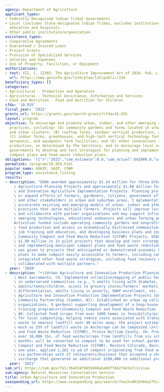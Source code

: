 ```yaml
---
agency: Department of Agriculture
applicant_types:
- Federally Recognized lndian Tribal Governments
- Local (includes State-designated lndian Tribes, excludes institutions of higher
  education and hospitals
- Other public institution/organization
assistance_types:
- Cooperative Agreements
- Guaranteed / Insured Loans
- Project Grants
- Provision of Specialized Services
- Salaries and Expenses
- Use of Property, Facilities, or Equipment
authorizations:
- text: XII, C, 12302, The Agriculture Improvement Act of 2018. Pub. L. 115, 334.
  url: https://www.govinfo.gov/link/plaw/115/public/334
beneficiary_types: []
categories:
- Agricultural - Production and Operation
- Agricultural - Technical Assistance, Information and Services
- Food and Nutrition - Food and Nutrition for Children
cfda: '10.935'
fiscal_year: '2022'
grants_url: https://grants.gov/search-grants?cfda=10.935
layout: program
objective: To encourage and promote urban, indoor, and other emerging agricultural
  practices, including— (A) community gardens and farms located in urban areas, suburbs,
  and urban clusters; (B) rooftop farms, outdoor vertical production, and green walls;
  (C) indoor farms, greenhouses, and high-tech vertical technology farms; (D) hydroponic,
  aeroponic, and aquaponic farm facilities; and (E) other innovations in agricultural
  production, as determined by the Secretary; and to encourage local or municipal
  governments to develop and test strategies for planning and implementing municipal
  compost plans and food waste reduction plans.
obligations: '[{"x":"2022","sam_estimate":0.0,"sam_actual":642000.0,"usa_spending_actual":14096740.82},{"x":"2023","sam_estimate":13685000.0,"sam_actual":0.0,"usa_spending_actual":25422899.61},{"x":"2024","sam_estimate":7500000.0,"sam_actual":0.0,"usa_spending_actual":13826210.48}]'
permalink: /program/10.935.html
popular_name: OUAIP, UAIP, CFWR
program_type: assistance_listing
results:
- description: "USDA awarded approximately $1.14 million for three Urban and Innovative\
    \ Agriculture Planning Projects and approximately $1.88 million for seven Urban\
    \ and Innovative Agriculture Implementation Projects. Planning projects initiate\
    \ or expand efforts of farmers, gardeners, citizens, government officials, schools\
    \ and other stakeholders in urban and suburban areas. I mplementation projects\
    \ accelerate existing and emerging models of urban, indoor and other agricultural\
    \ practices that serve multiple farmers. Projects will improve local food access\
    \ and collaborate with partner organizations and may support infrastructure needs,\
    \ emerging technologies, educational endeavors and urban farming policy implementation.\n\
    Activities funded include operating community gardens and nonprofit farms, increasing\
    \ food production and access in economically distressed communities, providing\
    \ job training and education, and developing business plans and zoning. \nThrough\
    \ Community Compost and Food Waste Reduction (CCFWR) Projects, USDA invested approximately\
    \ $1.09 million in 13 pilot projects that develop and test strategies for planning\
    \ and implementing municipal compost plans and food waste reduction. Priority\
    \ was given to projects that anticipated or demonstrated economic benefits, incorporated\
    \ plans to make compost easily accessible to farmers, including community gardeners,\
    \ integrated other food waste strategies, including food recovery efforts, and\
    \ collaborated with multiple partners."
  year: '2020'
- description: "•\tUrban Agriculture and Innovative Production Planning Projects (UAIP-PP),\
    \ West Sacramento, CA: Implemented collection/mapping of public health data points\
    \ in underserved communities (e.g., % adults living with diabetes, % of overweight\
    \ adults/teens/children, access to grocery stores/farmers’ markets, housing cost\
    \ differentiation, adults living in poverty, SNAP enrollment, etc.)\n•\tUrban\
    \ Agriculture and Innovative Production Implementation Projects (UAIP-IP), Parkside\
    \ Community Partnership (Camden, NJ): Established an urban ag collaborative (12\
    \ organizations, 9 gardens) supporting development of a hoop-house network and\
    \ training program\n•\tCommunity Compost and Food Waste Reduction (CCFWR), Anchorage,\
    \ AK: Collected food scraps from over 1400 homes in feasibility/pilot project\
    \ for local composting; helping reduce costs associated with transporting municipal\
    \ waste to nearest landfill over 40 miles away; the project estimates that as\
    \ much as 25% of landfill waste in Anchorage can be composted.\n•\tCommunity Compost\
    \ and Food Waste Reduction (CCFWR), Prince William County, VA: Processed/diverted\
    \ over 16,000 lbs. of food waste/scraps from landfills from six schools in three\
    \ months; will be converted to compost to be used for school gardens. \n•\tCommunity\
    \ Compost and Food Waste Reduction (CCFWR), Restore Colorado, Boulder, CO: In\
    \ one year, applied 1,262 cu yd of compost originating from food waste accessed\
    \ via partnerships with 27 restaurants/business that accepted a short-term 1%\
    \ surcharge that generated an additional $100,000 in additional project funding."
  year: '2021'
sam_url: https://sam.gov/fal/364d34f065b048aba0dffb62f4e5efc1/view
sub-agency: Natural Resources Conservation Service
title: Urban Agriculture and Innovative Production
usaspending_url: https://www.usaspending.gov/search/?hash=801b366a2f5cad9f1af7d6dbb2db9aaf
---
```

